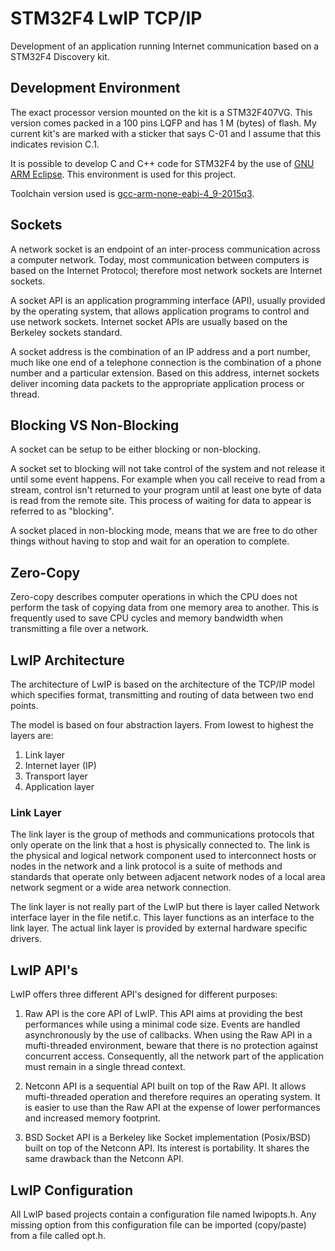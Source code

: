 # STM32F4 LwIP TCP/IP
Development of an application running Internet communication based on a STM32F4 Discovery kit.

## Development Environment  
The exact processor version mounted on the kit is a STM32F407VG. This version comes packed in a 100 pins LQFP and has 1 M (bytes) of flash. My current kit's are marked with a sticker that says C-01 and I assume that this indicates revision C.1.  

It is possible to develop C and C++ code for STM32F4 by the use of [GNU ARM Eclipse](http://gnuarmeclipse.github.io/install/ "GNU ARM Eclipse"). This environment is used for this project.  

Toolchain version used is [gcc-arm-none-eabi-4_9-2015q3](https://launchpad.net/gcc-arm-embedded/+download "gcc-arm-none-eabi-4_9-2015q3"). 

## Sockets  
A network socket is an endpoint of an inter-process communication across a computer network. Today, most communication between computers is based on the Internet Protocol; therefore most network sockets are Internet sockets.  

A socket API is an application programming interface (API), usually provided by the operating system, that allows application programs to control and use network sockets. Internet socket APIs are usually based on the Berkeley sockets standard.  

A socket address is the combination of an IP address and a port number, much like one end of a telephone connection is the combination of a phone number and a particular extension. Based on this address, internet sockets deliver incoming data packets to the appropriate application process or thread.  

## Blocking VS Non-Blocking
A socket can be setup to be either blocking or non-blocking.  

A socket set to blocking will not take control of the system and not release it until some event happens. For example when you call receive to read from a stream, control isn't returned to your program until at least one byte of data is read from the remote site. This process of waiting for data to appear is referred to as "blocking".  

A socket placed in non-blocking mode, means that we are free to do other things without having to stop and wait for an operation to complete.  

## Zero-Copy
Zero-copy describes computer operations in which the CPU does not perform the task of copying data from one memory area to another. This is frequently used to save CPU cycles and memory bandwidth when transmitting a file over a network.  

## LwIP Architecture  
The architecture of LwIP is based on the architecture of the TCP/IP model which specifies format, transmitting and routing of data between two end points.  

The model is based on four abstraction layers. From lowest to highest the layers are:  

1. Link layer  
2. Internet layer (IP)  
3. Transport layer  
4. Application layer  

### Link Layer
The link layer is the group of methods and communications protocols that only operate on the link that a host is physically connected to. The link is the physical and logical network component used to interconnect hosts or nodes in the network and a link protocol is a suite of methods and standards that operate only between adjacent network nodes of a local area network segment or a wide area network connection.  

The link layer is not really part of the LwIP but there is layer called Network interface layer in the file netif.c. This layer functions as an interface to the link layer. The actual link layer is provided by external hardware specific drivers.   

## LwIP API's
LwIP offers three different API's designed for different purposes:  

1. Raw API is the core API of LwIP. This API aims at providing the best performances while using a minimal code size. Events are handled asynchronously by the use of callbacks. When using the Raw API in a mufti-threaded environment, beware that there is no protection against concurrent access. Consequently, all the network part of the application must remain in a single thread context.  

2. Netconn API is a sequential API built on top of the Raw API. It allows mufti-threaded operation and therefore requires an operating system. It is easier to use than the Raw API at the expense of lower performances and
increased memory footprint.  

3. BSD Socket API is a Berkeley like Socket implementation (Posix/BSD) built on top of the Netconn API. Its interest is portability. It shares the same drawback than the Netconn API.  

## LwIP Configuration  
All LwIP based projects contain a configuration file named lwipopts.h. Any missing option from this configuration file can be imported (copy/paste) from a file called opt.h.  

